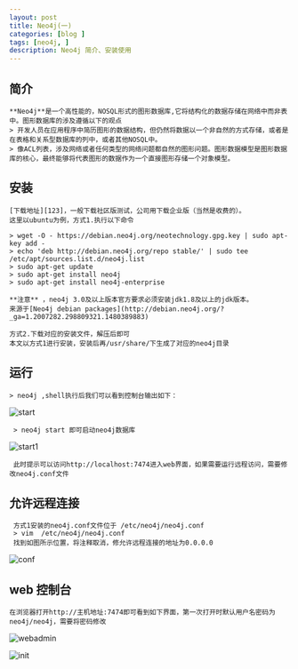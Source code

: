 ```yaml
---
layout: post
title: Neo4j(一)
categories: [blog ]
tags: [neo4j, ]
description: Neo4j 简介、安装使用
---
```


## 简介
    **Neo4j**是一个高性能的，NOSQL形式的图形数据库,它将结构化的数据存储在网络中而非表中。图形数据库的涉及遵循以下的观点
    > 开发人员在应用程序中简历图形的数据结构，但仍然将数据以一个非自然的方式存储，或者是在表格和关系型数据库的列中，或者其他NOSQL中。
    > 像ACL列表，涉及网络或者任何类型的网络问题都自然的图形问题。图形数据模型是图形数据库的核心，最终能够将代表图形的数据作为一个直接图形存储一个对象模型。
    
##  安装
    [下载地址][123]，一般下载社区版测试，公司用下载企业版（当然是收费的）。
    这里以ubuntu为例，方式1.执行以下命令
    
    > wget -O - https://debian.neo4j.org/neotechnology.gpg.key | sudo apt-key add -
    > echo 'deb http://debian.neo4j.org/repo stable/' | sudo tee /etc/apt/sources.list.d/neo4j.list
    > sudo apt-get update
    > sudo apt-get install neo4j
    > sudo apt-get install neo4j-enterprise
    
    **注意** ，neo4j 3.0及以上版本官方要求必须安装jdk1.8及以上的jdk版本。
    来源于[Neo4j debian packages](http://debian.neo4j.org/?_ga=1.2007282.298809321.1480389883)
    
    方式2.下载对应的安装文件，解压后即可
    本文以方式1进行安装，安装后再/usr/share/下生成了对应的neo4j目录
## 运行
    > neo4j ,shell执行后我们可以看到控制台输出如下：
    
   ![start]({{site.url}}/images/2016/12/neo4j/start.jpg)
   
     > neo4j start 即可启动neo4j数据库
     
   ![start1]({{site.url}}/images/2016/12/neo4j/start1.jpg)
   
     此时提示可以访问http://localhost:7474进入web界面，如果需要运行远程访问，需要修改neo4j.conf文件
## 允许远程连接     
     方式1安装的neo4j.conf文件位于 /etc/neo4j/neo4j.conf 
     > vim  /etc/neo4j/neo4j.conf 
     找到如图所示位置，将注释取消，修允许远程连接的地址为0.0.0.0  
     
   ![conf]({{site.url}}/images/2016/12/neo4j/conf.jpg)
     
     
## web 控制台
    在浏览器打开http://主机地址:7474即可看到如下界面，第一次打开时默认用户名密码为neo4j/neo4j，需要将密码修改
    
  ![webadmin]({{site.url}}/images/2016/12/neo4j/webadmin.jpg)
  
  ![init]({{site.url}}/images/2016/12/neo4j/init.jpg)
  
  
   [123]:https://neo4j.com "https://neo4j.com"
    